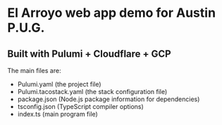 # El Arroyo web app demo for Austin P.U.G.

## Built with Pulumi + Cloudflare + GCP

The main files are:

- Pulumi.yaml (the project file)
- Pulumi.tacostack.yaml (the stack configuration file)
- package.json (Node.js package information for dependencies)
- tsconfig.json (TypeScript compiler options)
- index.ts (main program file)

